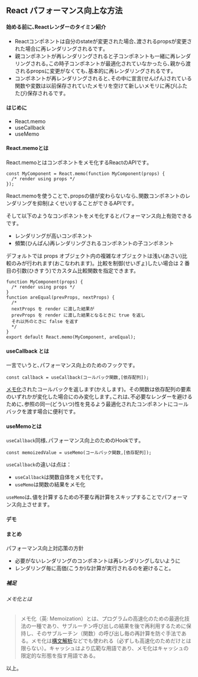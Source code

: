 ## React パフォーマンス向上な方法

#### 始める前に､Reactレンダーのタイミン紹介

- Reactコンポネントは自分のstateが変更された場合､渡されるpropsが変更された場合に再レンダリングされるです｡
- 親コンポネントが再レンダリングされると子コンポネントも一緒に再レンダリングされる｡この時子コンポネントが最適化されていなかったら､親から渡されるpropsに変更がなくても､基本的に再レンダリングされるです｡
- コンポネントが再レンダリングされると､その中に宣言(せんげん)されている関数や変数は以前保存されていたメモリを空けて新しいメモリに再び(ふたたび)保存されるです｡

#### はじめに

- React.memo
- useCallback
- useMemo

#### React.memoとは

React.memoとはコンポネントをメモ化するReactのAPIです｡

```react
const MyComponent = React.memo(function MyComponent(props) {
  /* render using props */
});
```

React.memoを使うことで､propsの値が変わらないなら､関数コンポネントのレンダリングを抑制(よくせい)することができるAPIです｡

そして以下のようなコンポネントをメモ化するとパフォーマンス向上有効できるです｡

- レンダリングが高いコンポネント
- 頻繁(ひんぱん)再レンダリングされるコンポネントの子コンポネント

デフォルトでは props オブジェクト内の複雑なオブジェクトは浅い(あさい)比較のみが行われます(おこなわれます)。比較を制御(せいぎょ)したい場合は 2 番目の引数(ひきすう)でカスタム比較関数を指定できます。

```react
function MyComponent(props) {
  /* render using props */
}
function areEqual(prevProps, nextProps) {
  /*
  nextProps を render に渡した結果が
  prevProps を render に渡した結果となるときに true を返し
  それ以外のときに false を返す
  */
}
export default React.memo(MyComponent, areEqual);
```

#### useCallback とは

一言でいうと､パフォーマンス向上のためのフックです｡

```react
const callback = useCallback(コールバック関数,[依存配列]);
```

[メモ化](https://en.wikipedia.org/wiki/Memoization)されたコールバックを返します(かえします)。その関数は依存配列の要素のいずれかが変化した場合にのみ変化します｡これは､不必要なレンダーを避けるために､参照の同一(どういつ)性を見るよう最適化されたコンポネントにコールバックを渡す場合に便利です｡

#### useMemoとは

`useCallback`同様､パフォーマンス向上のためのHookです｡

```react
const memoizedValue = useMemo(コールバック関数,[依存配列]);
```

`useCallback`の違いは点は：

- `useCallback`は関数自体をメモ化です｡
- `useMemo`は関数の結果をメモ化

`useMemo`は､値を計算するための不要な再計算をスキップすることでパフォーマンス向上させます｡

#### デモ



#### まとめ

パフォーマンス向上対応策の方針

- 必要がないレンダリングのコンポネントは再レンダリングしないように
- レンダリング毎に高価(こうか)な計算が実行されるのを避けること｡

##### 補足

###### メモ化とは

> メモ化（英: Memoization）とは、プログラムの高速化のための最適化技法の一種であり、サブルーチン呼び出しの結果を後で再利用するために保持し、そのサブルーチン（関数）の呼び出し毎の再計算を防ぐ手法である。メモ化は[構文解析](http://d.hatena.ne.jp/keyword/%B9%BD%CA%B8%B2%F2%C0%CF)などでも使われる（必ずしも高速化のためだけとは限らない）。キャッシュはより広範な用語であり、メモ化はキャッシュの限定的な形態を指す用語である。

以上｡

















